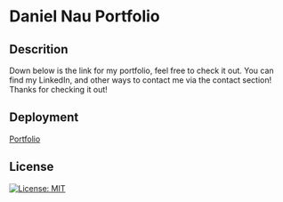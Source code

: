 # Daniel Nau Portfolio

## Descrition
Down below is the link for my portfolio, feel free to check it out. You can find my LinkedIn, and other ways to contact me via the contact section! Thanks for checking it out!

## Deployment
[Portfolio](https://dannauu.github.io/daniel-nau-portfolio/)

## License

[![License: MIT](https://img.shields.io/badge/License-MIT-yellow.svg)](https://opensource.org/licenses/MIT)




